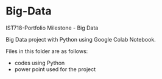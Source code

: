# Big-Data
IST718-Portfolio Milestone - Big Data

Big Data project with Python using Google Colab Notebook.

Files in this folder are as follows:

- codes using Python
- power point used for the project


